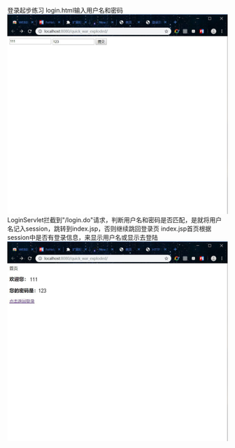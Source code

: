 登录起步练习
login.html输入用户名和密码 ![Image text](https://github.com/nidexiaobuding/java-web-dev/blob/master/quick/11.jpg)
LoginServlet拦截到"/login.do"请求，判断用户名和密码是否匹配，是就将用户名记入session，跳转到index.jsp，否则继续跳回登录页 
index.jsp首页根据session中是否有登录信息，来显示用户名或显示去登陆 
![Image text](https://github.com/nidexiaobuding/java-web-dev/blob/master/quick/12.jpg)

